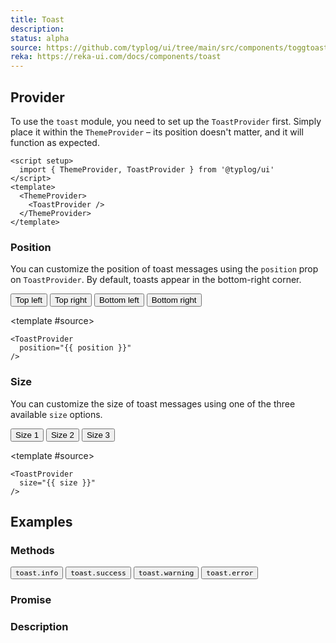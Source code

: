 ```yaml
---
title: Toast
description:
status: alpha
source: https://github.com/typlog/ui/tree/main/src/components/toggtoastle
reka: https://reka-ui.com/docs/components/toast
---
```


<script setup>
  import { ref } from 'vue'
  import { ToastProvider, Button, toast } from '#components'

  const size = ref('1')
  const position = ref('bottom-right')

  const changePosition = (value) => {
    position.value = value
    toast(`Position changed to: ${value}`)
  }

  const changeSize = (value) => {
    size.value = value
    toast(`Size changed to: ${value}`)
  }
</script>

<ToastProvider :size="size" :position="position" />

<Example name="toast/Overview.vue" variant="full" />

## Provider

To use the `toast` module, you need to set up the `ToastProvider` first. Simply
place it within the `ThemeProvider` – its position doesn't matter, and it will
function as expected.

```vue
<script setup>
  import { ThemeProvider, ToastProvider } from '@typlog/ui'
</script>
<template>
  <ThemeProvider>
    <ToastProvider />
  </ThemeProvider>
</template>
```

<PropsTable name="ToastProvider" />

### Position

You can customize the position of toast messages using the `position` prop on `ToastProvider`.
By default, toasts appear in the bottom-right corner.

<ExampleCode name="Position" variant="full">

<div class="flex flex-wrap items-center gap-4">
<Button @click="changePosition('top-left')" variant="surface">Top left</Button>
<Button @click="changePosition('top-right')" variant="surface">Top right</Button>
<Button @click="changePosition('bottom-left')" variant="surface">Bottom left</Button>
<Button @click="changePosition('bottom-right')" variant="surface">Bottom right</Button>
</div>

<template #source>

<div class="language-vue">
<pre class="shiki"><code>&lt;ToastProvider
  <span style="color: var(--red-10)">position="{{ position }}"</span>
/&gt;
</code></pre>
</div>

</template>

</ExampleCode>


### Size

You can customize the size of toast messages using one of the three available `size` options.

<ExampleCode name="Size" variant="full">

<div class="flex flex-wrap items-center gap-4">
<Button @click="changeSize('1')" variant="surface">Size 1</Button>
<Button @click="changeSize('2')" variant="surface">Size 2</Button>
<Button @click="changeSize('3')" variant="surface">Size 3</Button>
</div>

<template #source>

<div class="language-vue">
<pre class="shiki"><code>&lt;ToastProvider
  <span style="color: var(--red-10)">size="{{ size }}"</span>
/&gt;
</code></pre>
</div>

</template>

</ExampleCode>

## Examples

### Methods

<div class="flex flex-wrap items-center gap-4 not-prose">
<Button @click="toast.info('A info message')">
  <code>toast.info</code>
</Button>
<Button @click="toast.success('A success message')" color="green">
  <code>toast.success</code>
</Button>
<Button @click="toast.warning('A warning message')" color="orange">
  <code>toast.warning</code>
</Button>
<Button @click="toast.error('A error message')" color="red">
  <code>toast.error</code>
</Button>
</div>

### Promise

<Example name="toast/Promise.vue" />

### Description

<Example name="toast/Description.vue" variant="full" />
